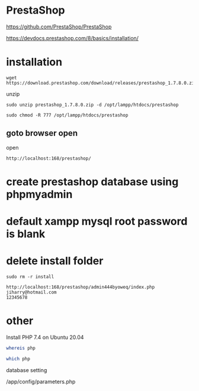 # PrestaShop

https://github.com/PrestaShop/PrestaShop

https://devdocs.prestashop.com/8/basics/installation/

# installation



```
wget https://download.prestashop.com/download/releases/prestashop_1.7.8.0.zip
```

unzip
```
sudo unzip prestashop_1.7.8.0.zip -d /opt/lampp/htdocs/prestashop
```

```
sudo chmod -R 777 /opt/lampp/htdocs/prestashop
```

## goto browser open 
open 
```browser
http://localhost:168/prestashop/
```

# create prestashop database using phpmyadmin



# default xampp mysql root password is blank 



# delete install folder

```
sudo rm -r install
```

```
http://localhost:168/prestashop/admin444byoweq/index.php
jiharry@hotmail.com
12345678
```

# other 

Install PHP 7.4 on Ubuntu 20.04

```sh
whereis php
```
```sh
which php
```

database setting

/app/config/parameters.php